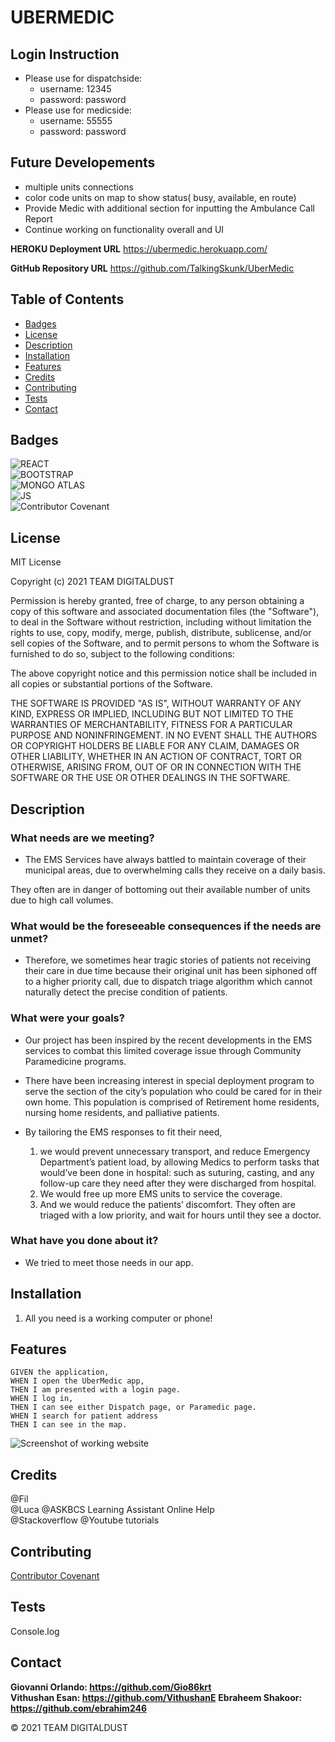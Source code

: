 # UBERMEDIC

## Login Instruction
* Please use for dispatchside:
    -   username: 12345
    -   password: password
* Please use for medicside:
    -   username: 55555
    -   password: password


## Future Developements

* multiple units connections
* color code units on map to show status( busy, available, en route)
* Provide Medic with additional section for inputting the Ambulance Call Report
* Continue working on functionality overall and UI

**HEROKU Deployment URL**
https://ubermedic.herokuapp.com/

**GitHub Repository URL**
https://github.com/TalkingSkunk/UberMedic



## Table of Contents

* [Badges](#badges)
* [License](#license)
* [Description](#description)
* [Installation](#installation)
* [Features](#features)
* [Credits](#credits)
* [Contributing](#contributing)
* [Tests](#tests)
* [Contact](#contact)



## Badges

![REACT](https://img.shields.io/badge/REACT-100%25-blue)  
![BOOTSTRAP](https://img.shields.io/badge/BOOSTRAP-CSS-orange)  
![MONGO ATLAS](https://img.shields.io/badge/MongoDB-ATLAS-red)  
![JS](https://img.shields.io/badge/JavaScript-Strife-darkgreen)  
![Contributor Covenant](https://img.shields.io/badge/Contributor%20Covenant-v2.0%20adopted-ff69b4.svg)  



## License

MIT License

Copyright (c) 2021 TEAM DIGITALDUST

Permission is hereby granted, free of charge, to any person obtaining a copy
of this software and associated documentation files (the "Software"), to deal
in the Software without restriction, including without limitation the rights
to use, copy, modify, merge, publish, distribute, sublicense, and/or sell
copies of the Software, and to permit persons to whom the Software is
furnished to do so, subject to the following conditions:

The above copyright notice and this permission notice shall be included in all
copies or substantial portions of the Software.

THE SOFTWARE IS PROVIDED "AS IS", WITHOUT WARRANTY OF ANY KIND, EXPRESS OR
IMPLIED, INCLUDING BUT NOT LIMITED TO THE WARRANTIES OF MERCHANTABILITY,
FITNESS FOR A PARTICULAR PURPOSE AND NONINFRINGEMENT. IN NO EVENT SHALL THE
AUTHORS OR COPYRIGHT HOLDERS BE LIABLE FOR ANY CLAIM, DAMAGES OR OTHER
LIABILITY, WHETHER IN AN ACTION OF CONTRACT, TORT OR OTHERWISE, ARISING FROM,
OUT OF OR IN CONNECTION WITH THE SOFTWARE OR THE USE OR OTHER DEALINGS IN THE
SOFTWARE.



## Description

### What needs are we meeting?
* The  EMS Services have always battled to maintain coverage of their municipal areas, due to overwhelming calls they receive on a daily basis.

They often are in danger of bottoming out their available number of units due to high call volumes.


### What would be the foreseeable consequences if the needs are unmet?
* Therefore, we sometimes hear tragic stories of patients not receiving their care in due time because their original unit has been siphoned off to a higher priority call, due to dispatch triage algorithm which cannot naturally detect the precise condition of patients.



### What were your goals?
* Our project has been inspired by the recent developments in the EMS services to combat this limited coverage issue through Community Paramedicine programs.

* There have been increasing interest in special deployment program to serve the section of the city’s population who could be cared for in their own home.
This population is comprised of Retirement home residents, nursing home residents, and palliative patients.
* By tailoring the EMS responses to fit their need,
	1. we would prevent unnecessary transport, and reduce Emergency Department’s patient load, by allowing Medics to perform tasks that would’ve been done in hospital: such as suturing, casting, and any follow-up care they need after they were discharged from hospital.
	2. We would free up more EMS units to service the coverage.
	3. And we would reduce the patients’ discomfort. They often are triaged with a low priority, and wait for hours until they see a doctor.



### What have you done about it?
* We tried to meet those needs in our app.



## Installation

1. All you need is a working computer or phone!



## Features

```
GIVEN the application,
WHEN I open the UberMedic app,
THEN I am presented with a login page.
WHEN I log in,
THEN I can see either Dispatch page, or Paramedic page.
WHEN I search for patient address
THEN I can see in the map.
```

![Screenshot of working website](./hw11.png)



## Credits

@Fil  
@Luca
@ASKBCS Learning Assistant Online Help  
@Stackoverflow
@Youtube tutorials


## Contributing

[Contributor Covenant](https://www.contributor-covenant.org/version/2/0/code_of_conduct/code_of_conduct.md)



## Tests

Console.log



## Contact

**Giovanni Orlando: https://github.com/Gio86krt**  
**Vithushan Esan: https://github.com/VithushanE**
**Ebraheem Shakoor: https://github.com/ebrahim246**



&copy; 2021 TEAM DIGITALDUST

